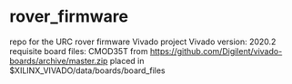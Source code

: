 # rover_firmware
repo for the URC rover firmware Vivado project
Vivado version: 2020.2
requisite board files: CMOD35T from https://github.com/Digilent/vivado-boards/archive/master.zip placed in $XILINX_VIVADO/data/boards/board_files
